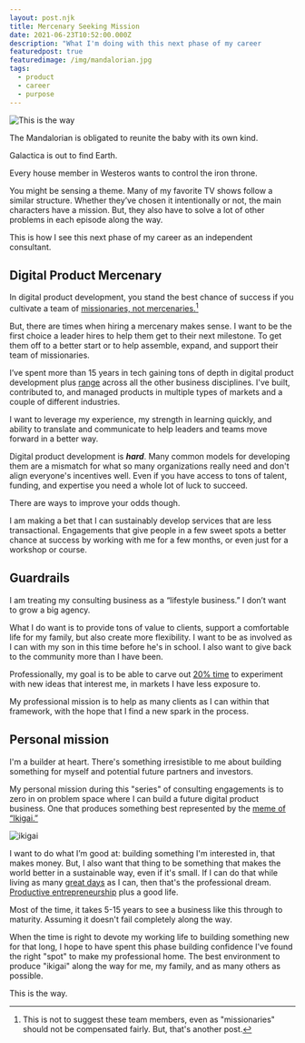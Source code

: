 ```yaml
---
layout: post.njk
title: Mercenary Seeking Mission
date: 2021-06-23T10:52:00.000Z
description: "What I'm doing with this next phase of my career          "
featuredpost: true
featuredimage: /img/mandalorian.jpg
tags:
  - product
  - career
  - purpose
---
```


![This is the way](/img/mandalorian.jpg "The Mandalorian")

The Mandalorian is obligated to reunite the baby with its own kind.

Galactica is out to find Earth.

Every house member in Westeros wants to control the iron throne.

You might be sensing a theme. Many of my favorite TV shows follow a similar structure. Whether they’ve chosen it intentionally or not, the main characters have a mission. But, they also have to solve a lot of other problems in each episode along the way.

This is how I see this next phase of my career as an independent consultant.

## Digital Product Mercenary

In digital product development, you stand the best chance of success if you cultivate a team of [missionaries, not mercenaries.](https://svpg.com/missionaries-vs-mercenaries/)[^1]

[^1]: This is not to suggest these team members, even as "missionaries" should not be compensated fairly. But, that's another post.

But, there are times when hiring a mercenary makes sense. I want to be the first choice a leader hires to help them get to their next milestone. To get them off to a better start or to help assemble, expand, and support their team of missionaries.

I’ve spent more than 15 years in tech gaining tons of depth in digital product development plus [range](https://www.amazon.com/Range-Generalists-Triumph-Specialized-World/dp/0735214484) across all the other business disciplines. I've built, contributed to, and managed products in multiple types of markets and a couple of different industries.

I want to leverage my experience, my strength in learning quickly, and ability to translate and communicate to help leaders and teams move forward in a better way.

Digital product development is **_hard_**. Many common models for developing them are a mismatch for what so many organizations really need and don't align everyone's incentives well. Even if you have access to tons of talent, funding, and expertise you need a whole lot of luck to succeed.

There are ways to improve your odds though.

I am making a bet that I can sustainably develop services that are less transactional. Engagements that give people in a few sweet spots a better chance at success by working with me for a few months, or even just for a workshop or course.

## Guardrails

I am treating my consulting business as a “lifestyle business.” I don’t want to grow a big agency.

What I do want is to provide tons of value to clients, support a comfortable life for my family, but also create more flexibility. I want to be as involved as I can with my son in this time before he's in school. I also want to give back to the community more than I have been.

Professionally, my goal is to be able to carve out [20% time](https://en.wikipedia.org/wiki/20%25_Project) to experiment with new ideas that interest me, in markets I have less exposure to.

My professional mission is to help as many clients as I can within that framework, with the hope that I find a new spark in the process.

## Personal mission

I'm a builder at heart. There's something irresistible to me about building something for myself and potential future partners and investors.

My personal mission during this "series" of consulting engagements is to zero in on problem space where I can build a future digital product business. One that produces something best represented by the [meme of “Ikigai.”](https://theviewinside.me/what-is-your-ikigai/)

![ikigai](/img/ikigai.png "Ikigai")

I want to do what I’m good at: building something I'm interested in, that makes money. But, I also want that thing to be something that makes the world better in a sustainable way, even if it's small. If I can do that while living as many [great days](/core-values) as I can, then that's the professional dream. [Productive entrepreneurship](https://hbr.org/2017/06/is-america-encouraging-the-wrong-kind-of-entrepreneurship) plus a good life.

Most of the time, it takes 5-15 years to see a business like this through to maturity. Assuming it doesn't fail completely along the way.

When the time is right to devote my working life to building something new for that long, I hope to have spent this phase building confidence I've found the right "spot" to make my professional home. The best environment to produce "ikigai" along the way for me, my family, and as many others as possible.

This is the way.
